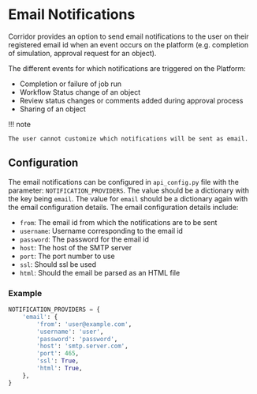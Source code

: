 # Email Notifications

Corridor provides an option to send email notifications to the user on their registered email id when
an event occurs on the platform (e.g. completion of simulation, approval request for an object).

The different events for which notifications are triggered on the Platform:

- Completion or failure of job run
- Workflow Status change of an object
- Review status changes or comments added during approval process
- Sharing of an object

!!! note

    The user cannot customize which notifications will be sent as email.

## Configuration

The email notifications can be configured in `api_config.py` file with the parameter: `NOTIFICATION_PROVIDERS`.
The value should be a dictionary with the key being `email`.
The value for `email` should be a dictionary again with the email configuration details.
The email configuration details include:

- `from`: The email id from which the notifications are to be sent
- `username`: Username corresponding to the email id
- `password`: The password for the email id
- `host`: The host of the SMTP server
- `port`: The port number to use
- `ssl`: Should ssl be used
- `html`: Should the email be parsed as an HTML file

### Example

```python
NOTIFICATION_PROVIDERS = {
    'email': {
        'from': 'user@example.com',
        'username': 'user',
        'password': 'password',
        'host': 'smtp.server.com',
        'port': 465,
        'ssl': True,
        'html': True,
    },
}
```

